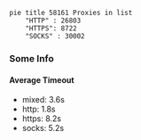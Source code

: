 
```mermaid
pie title 58161 Proxies in list
    "HTTP" : 26803
    "HTTPS": 8722
    "SOCKS" : 30002
```

### Some Info
#### Average Timeout

- mixed: 3.6s
- http: 1.8s
- https: 8.2s
- socks: 5.2s